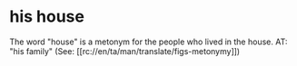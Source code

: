 # his house

The word "house" is a metonym for the people who lived in the house. AT: "his family" (See: [[rc://en/ta/man/translate/figs-metonymy]])

